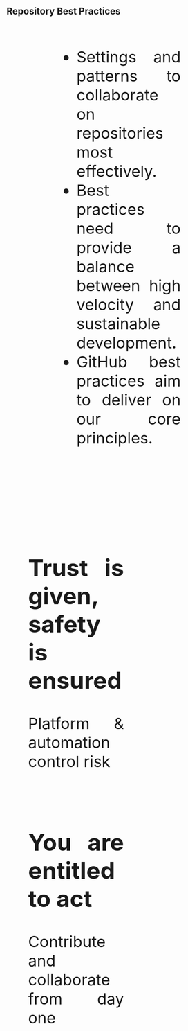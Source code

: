 ## Repository Best Practices
<br>

<div>
<div style="font-size: 36px; text-align: justify; width: 60%; margin: 0% 20% 0% 20%;">

- Settings and patterns to collaborate on repositories most effectively. 
- Best practices need to provide a balance between high velocity and sustainable development.
- GitHub best practices aim to deliver on our core principles.

<br><br>
</div>

<div style="text-align: justify; font-size: 36px; float: left; width: 44%; padding: 10px 50px 10px 50px;">

## Trust is given, safety is ensured
Platform & automation control risk
</div>
<div style="text-align: justify; font-size: 36px; float: left; width: 44%; padding: 10px 50px 10px 50px;">

## You are entitled to act
Contribute and collaborate from day one

</div>
</div>